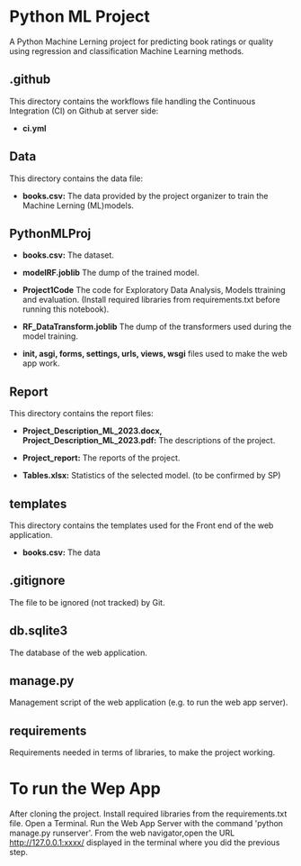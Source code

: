 # Python ML Project 

A Python Machine Lerning project for predicting book ratings or quality using regression and classification Machine Learning methods. 

 

## .github 

This directory contains the workflows file handling the Continuous Integration (CI) on Github at server side: 

- **ci.yml** 

 
 

## Data

This directory contains the data file: 

- **books.csv:** The data provided by the project organizer to train the Machine Lerning (ML)models. 



## PythonMLProj 

- **books.csv:** The dataset.

- **modelRF.joblib** The dump of the trained model.

- **Project1Code** The code for Exploratory Data Analysis, Models ttraining and evaluation. (Install required libraries from requirements.txt before running this notebook).

- **RF_DataTransform.joblib** The dump of the transformers used during the model training.

- **__init__, asgi, forms, settings, urls, views, wsgi** files used to make the web app work.

 

## Report 

This directory contains the report files: 

- **Project_Description_ML_2023.docx, Project_Description_ML_2023.pdf:** The descriptions of the project. 

- **Project_report:** The reports of the project. 

- **Tables.xlsx:** Statistics of the selected model. (to be confirmed by SP) 

 

## templates

This directory contains the templates used for the Front end of the web application. 

- **books.csv:** The data



## .gitignore 

The file to be ignored (not tracked) by Git.



## db.sqlite3

The database of the web application.



## manage.py

Management script of the web application (e.g. to run the web app server).



## requirements

Requirements needed in terms of libraries, to make the project working.



# To run the Wep App

After cloning the project.
Install required libraries from the requirements.txt file.
Open a Terminal.
Run the Web App Server with the command 'python manage.py runserver'.
From the web navigator,open the URL http://127.0.0.1:xxxx/ displayed in the terminal where you did the previous step.